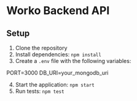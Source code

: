 # Worko Backend API

## Setup

1. Clone the repository
2. Install dependencies: `npm install`
3. Create a `.env` file with the following variables:

PORT=3000
DB_URI=your_mongodb_uri

4. Start the application: `npm start`
5. Run tests: `npm test`
